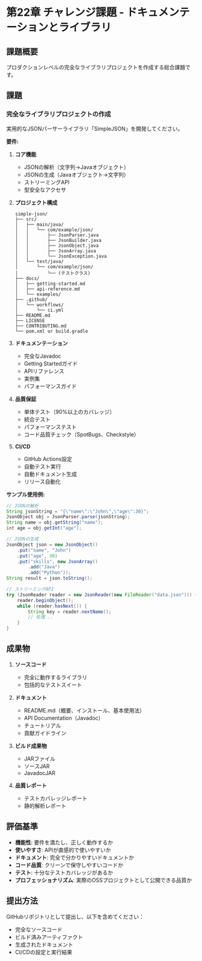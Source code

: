 # 第22章 チャレンジ課題 - ドキュメンテーションとライブラリ

## 課題概要
プロダクションレベルの完全なライブラリプロジェクトを作成する総合課題です。

## 課題

### 完全なライブラリプロジェクトの作成
実用的なJSONパーサーライブラリ「SimpleJSON」を開発してください。

**要件:**

1. **コア機能**
   - JSONの解析（文字列→Javaオブジェクト）
   - JSONの生成（Javaオブジェクト→文字列）
   - ストリーミングAPI
   - 型安全なアクセサ

2. **プロジェクト構成**
   ```
   simple-json/
   ├── src/
   │   ├── main/java/
   │   │   └── com/example/json/
   │   │       ├── JsonParser.java
   │   │       ├── JsonBuilder.java
   │   │       ├── JsonObject.java
   │   │       ├── JsonArray.java
   │   │       └── JsonException.java
   │   └── test/java/
   │       └── com/example/json/
   │           └── (テストクラス)
   ├── docs/
   │   ├── getting-started.md
   │   ├── api-reference.md
   │   └── examples/
   ├── .github/
   │   └── workflows/
   │       └── ci.yml
   ├── README.md
   ├── LICENSE
   ├── CONTRIBUTING.md
   └── pom.xml or build.gradle
   ```

3. **ドキュメンテーション**
   - 完全なJavadoc
   - Getting Startedガイド
   - APIリファレンス
   - 実例集
   - パフォーマンスガイド

4. **品質保証**
   - 単体テスト（90%以上のカバレッジ）
   - 統合テスト
   - パフォーマンステスト
   - コード品質チェック（SpotBugs、Checkstyle）

5. **CI/CD**
   - GitHub Actions設定
   - 自動テスト実行
   - 自動ドキュメント生成
   - リリース自動化

**サンプル使用例:**
```java
// JSONの解析
String jsonString = "{\"name\":\"John\",\"age\":30}";
JsonObject obj = JsonParser.parse(jsonString);
String name = obj.getString("name");
int age = obj.getInt("age");

// JSONの生成
JsonObject json = new JsonObject()
    .put("name", "John")
    .put("age", 30)
    .put("skills", new JsonArray()
        .add("Java")
        .add("Python"));
String result = json.toString();

// ストリーミングAPI
try (JsonReader reader = new JsonReader(new FileReader("data.json"))) {
    reader.beginObject();
    while (reader.hasNext()) {
        String key = reader.nextName();
        // 処理...
    }
}
```

## 成果物

1. **ソースコード**
   - 完全に動作するライブラリ
   - 包括的なテストスイート

2. **ドキュメント**
   - README.md（概要、インストール、基本使用法）
   - API Documentation（Javadoc）
   - チュートリアル
   - 貢献ガイドライン

3. **ビルド成果物**
   - JARファイル
   - ソースJAR
   - JavadocJAR

4. **品質レポート**
   - テストカバレッジレポート
   - 静的解析レポート

## 評価基準

- **機能性**: 要件を満たし、正しく動作するか
- **使いやすさ**: APIが直感的で使いやすいか
- **ドキュメント**: 完全で分かりやすいドキュメントか
- **コード品質**: クリーンで保守しやすいコードか
- **テスト**: 十分なテストカバレッジがあるか
- **プロフェッショナリズム**: 実際のOSSプロジェクトとして公開できる品質か

## 提出方法

GitHubリポジトリとして提出し、以下を含めてください：
- 完全なソースコード
- ビルド済みアーティファクト
- 生成されたドキュメント
- CI/CDの設定と実行結果
